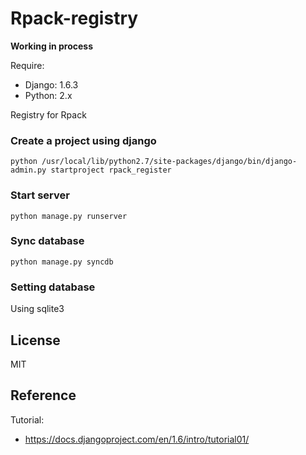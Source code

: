 # Rpack-registry

**Working in process**

Require:

- Django: 1.6.3
- Python: 2.x

Registry for Rpack




### Create a project using django

```
python /usr/local/lib/python2.7/site-packages/django/bin/django-admin.py startproject rpack_register
```

### Start server

```
python manage.py runserver
```

### Sync database

```
python manage.py syncdb
```

### Setting database

Using sqlite3

## License

MIT


## Reference

Tutorial:

- https://docs.djangoproject.com/en/1.6/intro/tutorial01/
